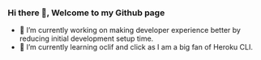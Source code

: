 ### Hi there 👋, Welcome to my Github page

- 🔭 I’m currently working on making developer experience better by reducing initial development setup time.
- 🌱 I’m currently learning oclif and click as I am a big fan of Heroku CLI.

<!--
**anikm1987/anikm1987** is a ✨ _special_ ✨ repository because its `README.md` (this file) appears on your GitHub profile.

Here are some ideas to get you started:

- 🔭 I’m currently working on ...
- 🌱 I’m currently learning ...
- 👯 I’m looking to collaborate on ...
- 🤔 I’m looking for help with ...
- 💬 Ask me about ...
- 📫 How to reach me: ...
- 😄 Pronouns: ...
- ⚡ Fun fact: ...
-->
